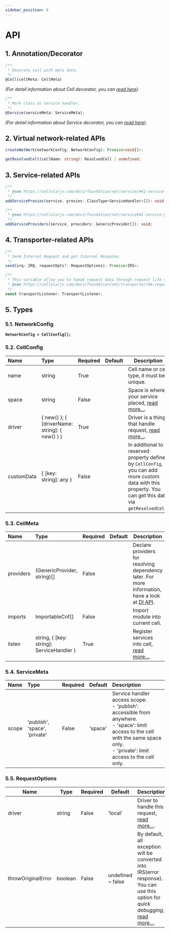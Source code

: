 ```yaml
---
sidebar_position: 8
---
```


# API
## 1. Annotation/Decorator
```ts
/**
 * Decorate cell with meta data.
 */
@Cell(cellMeta: CellMeta)
```
*(For detail information about Cell decorator, you can [read here](/docs/foundation/net/cell#2-cell-decorator)).*

```ts
/**
 * Mark class as service handler.
 */
@Service(serviceMeta: ServiceMeta);
```
*(For detail information about Service decorator, you can [read here](/docs/foundation/net/service#2-service-decorator)).*

## 2. Virtual network-related APIs
```ts
createNetWork(networkConfig: NetworkConfig): Promise<void[]>;
```

```ts
getResolvedCell(cellName: string): ResolvedCell | undefined;
```

## 3. Service-related APIs
```ts
/**
 * @see https://cellularjs.com/docs/foundation/net/service/#41-service-proxy
 */
addServiceProxies(service, proxies: ClassType<ServiceHandler>[]): void;
```

```ts
/**
 * @see https://cellularjs.com/docs/foundation/net/service#42-service-providers
 */
addServiceProviders(service, providers: GenericProvider[]): void;
```

## 4. Transporter-related APIs
```ts
/**
 * Send Internal Request and get Internal Response.
 */
send(irq: IRQ, requestOpts?: RequestOptions): Promise<IRS>;
```

```ts
/**
 * This variable allow you to tweak request data through request life cycle
 * @see https://cellularjs.com/docs/foundation/net/transporter/#4-request-lifecyle
 */
const transportListener: TransportListener;
```

## 5. Types

### 5.1. NetworkConfig
**`NetworkConfig = CellConfig[];`**

### 5.2. CellConfig
| Name       | Type                                           | Required | Default | Description                                                                                                                                               |
|:-----------|:-----------------------------------------------|:---------|:--------|-----------------------------------------------------------------------------------------------------------------------------------------------------------|
| name       | string                                         | True     |         | Cell name or cell type, it must be unique.                                                                                                                |
| space      | string                                         | False    |         | Space is where your service placed, [read more...](/docs/foundation/net/virtual-network#12-space).                                                        |
| driver     | { new() }; { [driverName: string]: { new() } } | True     |         | Driver is a thing that handle request, [read more...](/docs/foundation/net/virtual-network#13-driver).                                                    |
| customData | { [key: string]: any }                         | False    |         | In additional to reserved property defined by `CellConfig`, you can add more custom data with this property. You can get this data via `getResolvedCell`. |

### 5.3. CellMeta
| Name      | Type                                      | Required | Default | Description                                                                                                                                                    |
|:----------|:------------------------------------------|:---------|:--------|----------------------------------------------------------------------------------------------------------------------------------------------------------------|
| providers | (GenericProvider, string)[]               | False    |         | Declare providers for resolving dependency later. For more information, have a look at [DI API](/docs/foundation/dependency-injection/api#31-genericprovider). |
| imports   | ImportableCnf[]                           | False    |         | Import module into current cell.                                                                                                                               |
| listen    | string, { [key: string]: ServiceHandler } | True     |         | Register services into cell, [read more...](/docs/foundation/net/cell#23-listen).                                                                              |

### 5.4. ServiceMeta
| Name  | Type                          | Required | Default | Description                                                                                                                                                                                |
|:------|:------------------------------|:---------|:--------|:-------------------------------------------------------------------------------------------------------------------------------------------------------------------------------------------|
| scope | 'publish', 'space', 'private' | False    | 'space' | Service handler access scope:<br/>- 'publish': accessible from anywhere.<br/>- 'space': limit access to the cell with the same space only.<br/>- 'private': limit access to the cell only. |

### 5.5. RequestOptions
| Name               | Type    | Required | Default           | Description                                                                                                                                                                             |
|--------------------|---------|----------|-------------------|-----------------------------------------------------------------------------------------------------------------------------------------------------------------------------------------|
| driver             | string  | False    | 'local'           | Driver to handle this request, [read more...](/docs/foundation/net/virtual-network#13-driver).                                                                                          |
| throwOriginalError | boolean | False    | undefined ~ false | By default, all exception will be converted into IRS(error response). You can use this option for *quick debugging*, [read more...](/docs/foundation/net/transporter#3-error-handling). |
